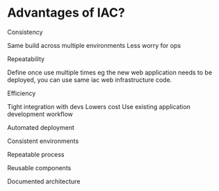 # Advantages of IAC? 

Consistency 

Same build across multiple environments
Less worry for ops 

Repeatability 

Define once use multiple times eg the new web application needs to be deployed, you can use same iac web infrastructure code. 

Efficiency 

Tight integration with devs 
Lowers cost 
Use existing application development workflow 
	
	
Automated deployment 

Consistent environments 

Repeatable process 

Reusable components 

Documented architecture 
